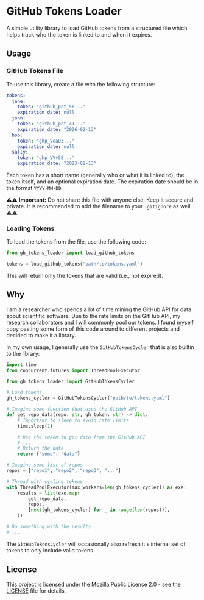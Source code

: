 # GitHub Tokens Loader

A simple utility library to load GitHub tokens from a structured file which helps track who the token is linked to and when it expires.

## Usage

### GitHub Tokens File

To use this library, create a file with the following structure:

```yaml
tokens:
  jane:
    token: "github_pat_56..."
    expiration_date: null
  john:
    token: "github_pat_41..."
    expiration_date: "2026-02-13"
  bob:
    token: "ghp_VeaD3..."
    expiration_date: null
  sally:
    token: "ghp_VVv5E..."
    expiration_date: "2023-02-13"
```

Each token has a short name (generally who or what it is linked to), the token itself, and an optional expiration date. The expiration date should be in the format `YYYY-MM-DD`.

⚠️⚠️ **Important:** Do not share this file with anyone else. Keep it secure and private. It is recommended to add the filename to your `.gitignore` as well. ⚠️⚠️

### Loading Tokens

To load the tokens from the file, use the following code:

```python
from gh_tokens_loader import load_github_tokens

tokens = load_github_tokens("path/to/tokens.yaml")
```

This will return only the tokens that are valid (i.e., not expired).

## Why

I am a researcher who spends a lot of time mining the GitHub API for data about scientific software. Due to the rate limits on the GitHub API, my research collaborators and I will commonly pool our tokens. I found myself copy pasting some form of this code around to different projects and decided to make it a library.

In my own usage, I generally use the `GitHubTokensCycler` that is also builtin to the library:

```python
import time
from concurrent.futures import ThreadPoolExecutor

from gh_tokens_loader import GitHubTokensCycler

# Load tokens
gh_tokens_cycler = GitHubTokensCycler("path/to/tokens.yaml")

# Imagine some function that uses the GitHub API
def get_repo_data(repo: str, gh_token: str) -> dict:
    # Important to sleep to avoid rate limits
    time.sleep(1)

    # Use the token to get data from the GitHub API
    # ...
    # Return the data
    return {"some": "data"}

# Imagine some list of repos
repos = ["repo1", "repo2", "repo3", "..."]

# Thread with cycling tokens
with ThreadPoolExecutor(max_workers=len(gh_tokens_cycler)) as exe:
    results = list(exe.map(
        get_repo_data,
        repos,
        [next(gh_tokens_cycler) for _ in range(len(repos))],
    ))

# Do something with the results
# ...
```

The `GitHubTokensCycler` will occasionally also refresh it's internal set of tokens to only include valid tokens.

## License

This project is licensed under the Mozilla Public License 2.0 - see the [LICENSE](LICENSE) file for details.